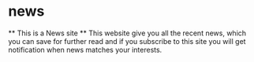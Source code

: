 # news
** This is a News site
** This website give you all the recent news, which you can save for further read and if you subscribe to this site you will get notification when news matches your interests.
